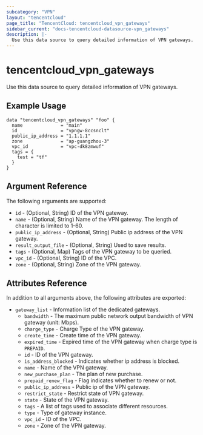 ```yaml
---
subcategory: "VPN"
layout: "tencentcloud"
page_title: "TencentCloud: tencentcloud_vpn_gateways"
sidebar_current: "docs-tencentcloud-datasource-vpn_gateways"
description: |-
  Use this data source to query detailed information of VPN gateways.
---
```


# tencentcloud_vpn_gateways

Use this data source to query detailed information of VPN gateways.

## Example Usage

```hcl
data "tencentcloud_vpn_gateways" "foo" {
  name              = "main"
  id                = "vpngw-8ccsnclt"
  public_ip_address = "1.1.1.1"
  zone              = "ap-guangzhou-3"
  vpc_id            = "vpc-dk8zmwuf"
  tags = {
    test = "tf"
  }
}
```

## Argument Reference

The following arguments are supported:

* `id` - (Optional, String) ID of the VPN gateway.
* `name` - (Optional, String) Name of the VPN gateway. The length of character is limited to 1-60.
* `public_ip_address` - (Optional, String) Public ip address of the VPN gateway.
* `result_output_file` - (Optional, String) Used to save results.
* `tags` - (Optional, Map) Tags of the VPN gateway to be queried.
* `vpc_id` - (Optional, String) ID of the VPC.
* `zone` - (Optional, String) Zone of the VPN gateway.

## Attributes Reference

In addition to all arguments above, the following attributes are exported:

* `gateway_list` - Information list of the dedicated gateways.
  * `bandwidth` - The maximum public network output bandwidth of VPN gateway (unit: Mbps).
  * `charge_type` - Charge Type of the VPN gateway.
  * `create_time` - Create time of the VPN gateway.
  * `expired_time` - Expired time of the VPN gateway when charge type is `PREPAID`.
  * `id` - ID of the VPN gateway.
  * `is_address_blocked` - Indicates whether ip address is blocked.
  * `name` - Name of the VPN gateway.
  * `new_purchase_plan` - The plan of new purchase.
  * `prepaid_renew_flag` - Flag indicates whether to renew or not.
  * `public_ip_address` - Public ip of the VPN gateway.
  * `restrict_state` - Restrict state of VPN gateway.
  * `state` - State of the VPN gateway.
  * `tags` - A list of tags used to associate different resources.
  * `type` - Type of gateway instance.
  * `vpc_id` - ID of the VPC.
  * `zone` - Zone of the VPN gateway.


